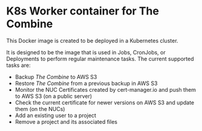 # K8s Worker container for The Combine

This Docker image is created to be deployed in a Kubernetes cluster.

It is designed to be the image that is used in Jobs, CronJobs, or Deployments to perform regular maintenance tasks. The
current supported tasks are:

- Backup _The Combine_ to AWS S3
- Restore _The Combine_ from a previous backup in AWS S3
- Monitor the NUC Certificates created by cert-manager.io and push them to AWS S3 (on a public server)
- Check the current certificate for newer versions on AWS S3 and update them (on the NUCs)
- Add an existing user to a project
- Remove a project and its associated files

